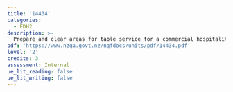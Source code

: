 ```yaml
---
title: '14434'
categories:
  - FDH2
description: >-
  Prepare and clear areas for table service for a commercial hospitality establishment
pdf: 'https://www.nzqa.govt.nz/nqfdocs/units/pdf/14434.pdf'
level: '2'
credits: 3
assessment: Internal
ue_lit_reading: false
ue_lit_writing: false
---
```


